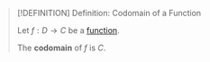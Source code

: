 >[!DEFINITION] Definition: Codomain of a Function
>
>Let $f: D \to C$ be a [function](Function.md).
>
>The **codomain** of $f$ is $C$.
>